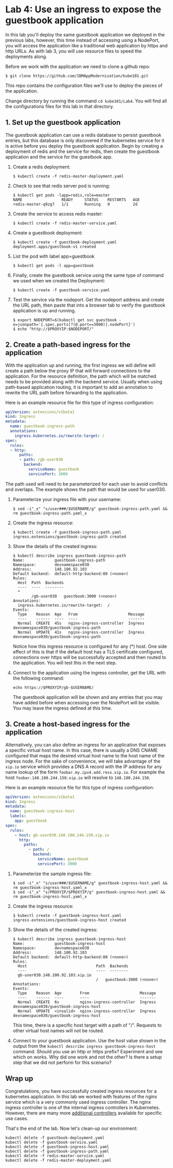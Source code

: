 # Lab 4: Use an ingress to expose the guestbook application

In this lab you'll deploy the same guestbook application we deployed in the previous labs, however, this time instead of accessing using a NodePort, you will access the application like a traditional web application by https and http URLs. As with lab 3, you will use resource files to speed the deployments along.

Before we work with the application we need to clone a github repo:

```shell
$ git clone https://github.com/IBMAppModernization/kube101.git
```

This repo contains the configuration files we'll use to deploy the pieces of the application.

Change directory by running the command `cd kube101/Lab4`. You will find all the
configurations files for this lab in that directory.

## 1. Set up the guestbook application

The guestbook application can use a redis database to persist guestbook entries, but this database is only discovered if the kubernetes service for it is active before you deploy the guestbook application. Begin by creating a deployment of redis and the service for redis, then create the guestbook application and the service for the guestbook app.

1. Create a redis deployment:

    ```console
    $ kubectl create -f redis-master-deployment.yaml
    ```

1. Check to see that redis server pod is running:

    ```console
    $ kubectl get pods -lapp=redis,role=master
    NAME                 READY     STATUS    RESTARTS   AGE
    redis-master-q9zg7   1/1       Running   0          2d
    ```

1. Create the service to access redis master:

    ```
    $ kubectl create -f redis-master-service.yaml
    ```

1. Create a guestbook deployment:

   ```console
   $ kubectl create -f guestbook-deployment.yaml
   deployment.apps/guestbook-v1 created
   ```

1. List the pod with label app=guestbook

   ```console 
   $ kubectl get pods -l app=guestbook
   ```

1. Finally, create the guestbook service using the same type of command
  we used when we created the Deployment:

   ```
   $ kubectl create -f guestbook-service.yaml
   ```

1. Test the service via the nodeport. Get the nodeport address and create the URL path, then paste that into a browser tab to verify the guestbook application is up and running.

    ```shell
    $ export NODEPORT=$(kubectl get svc guestbook -o=jsonpath='{.spec.ports[?(@.port==3000)].nodePort}')
    $ echo "http://$PROXYIP:$NODEPORT/"
    ```

## 2. Create a path-based ingress for the application

With the application up and running, the first ingress we will define will create a path below the proxy IP that will forward connections to the application. For the resource definition, the path which will be matched needs to be provided along with the backend service. Usually when using path-based application routing, it is important to add an annotation to rewrite the URL path before forwarding to the application.

Here is an example resource file for this type of ingress configuration:

````yaml
apiVersion: extensions/v1beta1
kind: Ingress
metadata:
  name: guestbook-ingress-path
  annotations:
    ingress.kubernetes.io/rewrite-target: /
spec:
  rules:
  - http:
      paths:
      - path: /gb-user030
        backend:
          serviceName: guestbook
          servicePort: 3000
````

The path used will need to be parameterized for each user to avoid conflicts and overlaps. The example shows the path that would be used for user030. 

1. Parameterize your ingress file with your username:

    ```console
    $ sed -i"_x" "s/user###/$USERNAME/g" guestbook-ingress-path.yaml && rm guestbook-ingress-path.yaml_x
    ```

1. Create the ingress resource:

    ```console
    $ kubectl create -f guestbook-ingress-path.yaml
    ingress.extensions/guestbook-ingress-path created
    ```

1. Show the details of the created ingress:

    ```console
    $ kubectl describe ingress guestbook-ingress-path
    Name:             guestbook-ingress-path
    Namespace:        devnamespace030
    Address:          148.100.92.103
    Default backend:  default-http-backend:80 (<none>)
    Rules:
      Host  Path  Backends
      ----  ----  --------
      *
            /gb-user030   guestbook:3000 (<none>)
    Annotations:
      ingress.kubernetes.io/rewrite-target:  /
    Events:
      Type    Reason  Age   From                      Message
      ----    ------  ----  ----                      -------
      Normal  CREATE  45s   nginx-ingress-controller  Ingress devnamespace030/guestbook-ingress-path
      Normal  UPDATE  41s   nginx-ingress-controller  Ingress devnamespace030/guestbook-ingress-path
    ```

    Notice how this ingress resource is configured for any (*) host. One side effect of this is that if the default host has a TLS certificate configured, connections over https will be successfully accepted and then routed to the application. You will test this in the next step.

1. Connect to the application using the ingress controller, get the URL with the following command:

    ```echo https://$PROXYIP/gb-$USERNAME/```

    The guestbook application will be shown and any entries that you may have added before when accessing over the NodePort will be visible. You may leave the ingress defined at this time.

## 3. Create a host-based ingress for the application

Alternatively, you can also define an ingress for an application that exposes a specific virtual host name. In this case, there is usually a DNS CNAME configured that maps the desired virtual host name to the host name of the ingress node. For the sake of convenience, we will take advantage of the `xip.io` service which provides a DNS A record with the IP address for any name lookup of the form `foobar.my.ipv4.add.ress.xip.io`. For example the host `foobar.148.100.244.150.xip.io` will resolve to `148.100.244.150`.

Here is an example resource file for this type of ingress configuration:

```yaml
apiVersion: extensions/v1beta1
kind: Ingress
metadata:
  name: guestbook-ingress-host
  labels:
    app: guestbook
spec:
  rules:
    - host: gb-user030.148.100.244.150.xip.io
      http:
        paths:
          - path: /
            backend:
              serviceName: guestbook
              servicePort: 3000
```

1. Parameterize the sample ingress file:

    ```console
    $ sed -i"_x" "s/user###/$USERNAME/g" guestbook-ingress-host.yaml && rm guestbook-ingress-host.yaml_x
    $ sed -i"_x" "s/PROXYIP/$PROXYIP/g" guestbook-ingress-host.yaml && rm guestbook-ingress-host.yaml_x
    ```

1. Create the ingress resource:

    ```console
    $ kubectl create -f guestbook-ingress-host.yaml
    ingress.extensions/guestbook-ingress-host created
    ```

1. Show the details of the created ingress:

    ```console
    $ kubectl describe ingress guestbook-ingress-host
    Name:             guestbook-ingress-host
    Namespace:        devnamespace030
    Address:          148.100.92.103
    Default backend:  default-http-backend:80 (<none>)
    Rules:
      Host                              Path  Backends
      ----                              ----  --------
      gb-user030.148.100.92.103.xip.io  
                                        /   guestbook:3000 (<none>)
    Annotations:
    Events:
      Type    Reason  Age        From                      Message
      ----    ------  ----       ----                      -------
      Normal  CREATE  6s         nginx-ingress-controller  Ingress devnamespace030/guestbook-ingress-host
      Normal  UPDATE  <invalid>  nginx-ingress-controller  Ingress devnamespace030/guestbook-ingress-host
    ```

    This time, there is a specific host target with a path of "/". Requests to other virtual host names will not be routed.

1. Connect to your guestbook application. Use the host value shown in the output from the `kubectl describe ingress guestbook-ingress-host` command. Should you use an http or https prefix? Experiment and see which on works. Why did one work and not the other? Is there a setup step that we did not perform for this scenario?

## Wrap up

Congratulations, you have successfully created ingress resources for a kubernetes application. In this lab we worked with features of the nginx service which is a very commonly used ingress controller. The nginx ingress controller is one of the internal ingress controllers in Kubernetes. However, there are many more [additional controllers](https://kubernetes.io/docs/concepts/services-networking/ingress-controllers/#additional-controllers) available for specific use cases.

That's the end of the lab. Now let's clean-up our environment:

```console
kubectl delete -f guestbook-deployment.yaml
kubectl delete -f guestbook-service.yaml
kubectl delete -f guestbook-ingress-host.yaml
kubectl delete -f guestbook-ingress-path.yaml
kubectl delete -f redis-master-service.yaml 
kubectl delete -f redis-master-deployment.yaml
```
